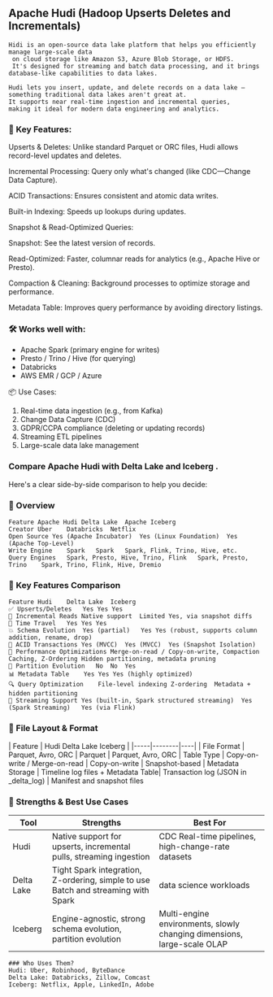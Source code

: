 ## Apache Hudi (Hadoop Upserts Deletes and Incrementals) 
```
Hidi is an open-source data lake platform that helps you efficiently manage large-scale data
 on cloud storage like Amazon S3, Azure Blob Storage, or HDFS.
 It's designed for streaming and batch data processing, and it brings database-like capabilities to data lakes.

Hudi lets you insert, update, and delete records on a data lake —
something traditional data lakes aren't great at.
It supports near real-time ingestion and incremental queries,
making it ideal for modern data engineering and analytics.

```

### 🧠 Key Features:
Upserts & Deletes: Unlike standard Parquet or ORC files, Hudi allows record-level updates and deletes.

Incremental Processing: Query only what's changed (like CDC—Change Data Capture).

ACID Transactions: Ensures consistent and atomic data writes.

Built-in Indexing: Speeds up lookups during updates.

Snapshot & Read-Optimized Queries:

Snapshot: See the latest version of records.

Read-Optimized: Faster, columnar reads for analytics (e.g., Apache Hive or Presto).

Compaction & Cleaning: Background processes to optimize storage and performance.

Metadata Table: Improves query performance by avoiding directory listings.

### 🛠️ Works well with:
- Apache Spark (primary engine for writes)
- Presto / Trino / Hive (for querying)
- Databricks
- AWS EMR / GCP / Azure

📦 Use Cases:
1. Real-time data ingestion (e.g., from Kafka)
2. Change Data Capture (CDC)
3. GDPR/CCPA compliance (deleting or updating records)
4. Streaming ETL pipelines
5. Large-scale data lake management
 
### Compare Apache Hudi with  Delta Lake and Iceberg .

Here's a clear side-by-side comparison to help you decide:

### 🧱 Overview
```
Feature	Apache Hudi	Delta Lake	Apache Iceberg
Creator	Uber	Databricks	Netflix
Open Source	Yes (Apache Incubator)	Yes (Linux Foundation)	Yes (Apache Top-Level)
Write Engine	Spark	Spark	Spark, Flink, Trino, Hive, etc.
Query Engines	Spark, Presto, Hive, Trino, Flink	Spark, Presto, Trino	Spark, Trino, Flink, Hive, Dremio
```
### 📌 Key Features Comparison
```
Feature	Hudi	Delta Lake	Iceberg
✅ Upserts/Deletes	Yes	Yes	Yes
🔁 Incremental Reads	Native support	Limited	Yes, via snapshot diffs
📅 Time Travel	Yes	Yes	Yes
💥 Schema Evolution	Yes (partial)	Yes	Yes (robust, supports column addition, rename, drop)
🔐 ACID Transactions	Yes (MVCC)	Yes (MVCC)	Yes (Snapshot Isolation)
🚀 Performance Optimizations	Merge-on-read / Copy-on-write, Compaction	Caching, Z-Ordering	Hidden partitioning, metadata pruning
📂 Partition Evolution	No	No	Yes
📊 Metadata Table	Yes	Yes	Yes (highly optimized)
🔍 Query Optimization	File-level indexing	Z-ordering	Metadata + hidden partitioning
🔄 Streaming Support	Yes (built-in, Spark structured streaming)	Yes (Spark Streaming)	Yes (via Flink)
```
### 🔧 File Layout & Format
 
| Feature | 	Hudi	Delta Lake	Iceberg |
|-----|--------|----|
| File Format	| Parquet, Avro, ORC | 	Parquet |	Parquet, Avro, ORC
| Table Type	| Copy-on-write / Merge-on-read	| Copy-on-write |	Snapshot-based
| Metadata Storage	| Timeline log files + Metadata Table| 	Transaction log (JSON in _delta_log)	| Manifest and snapshot files
 
### 💬 Strengths & Best Use Cases
 
| Tool	| Strengths	| Best For |
|-----|--------|----|
| Hudi	| Native support for upserts, incremental pulls, streaming ingestion | CDC	Real-time pipelines, high-change-rate datasets
| Delta Lake | 	Tight Spark integration, Z-ordering, simple to use	Batch and streaming with Spark | data science workloads
| Iceberg	| Engine-agnostic, strong schema evolution, partition evolution	| Multi-engine environments, slowly changing dimensions, large-scale OLAP
```
### Who Uses Them?
Hudi: Uber, Robinhood, ByteDance  
Delta Lake: Databricks, Zillow, Comcast  
Iceberg: Netflix, Apple, LinkedIn, Adobe  

